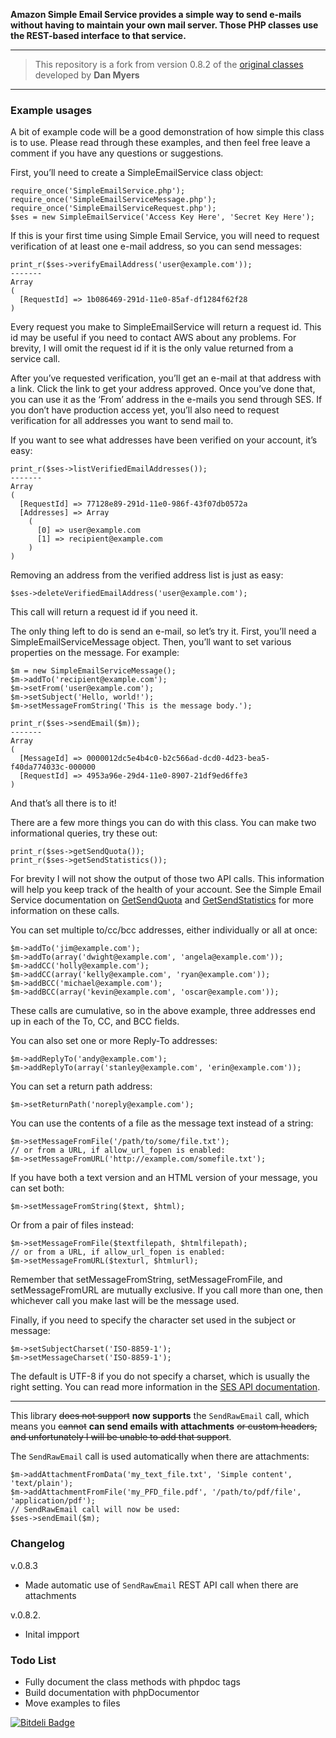 **Amazon Simple Email Service provides a simple way to send e-mails without having to maintain your own mail server.  Those PHP classes use the REST-based interface to that service.**

****

> This repository is a fork from version 0.8.2 of the [original classes](http://www.orderingdisorder.com/aws/ses/) developed by **Dan Myers**

****

### Example usages


A bit of example code will be a good demonstration of how simple this class is to use. Please read through these examples, and then feel free leave a comment if you have any questions or suggestions.

First, you’ll need to create a SimpleEmailService class object:

    require_once('SimpleEmailService.php');
    require_once('SimpleEmailServiceMessage.php');
    require_once('SimpleEmailServiceRequest.php');
    $ses = new SimpleEmailService('Access Key Here', 'Secret Key Here');

If this is your first time using Simple Email Service, you will need to request verification of at least one e-mail address, so you can send messages:

    print_r($ses->verifyEmailAddress('user@example.com'));
    -------
    Array
    (
      [RequestId] => 1b086469-291d-11e0-85af-df1284f62f28
    )

Every request you make to SimpleEmailService will return a request id. This id may be useful if you need to contact AWS about any problems.  For brevity, I will omit the request id if it is the only value returned from a service call.

After you’ve requested verification, you’ll get an e-mail at that address with a link. Click the link to get your address approved.  Once you’ve done that, you can use it as the ‘From’ address in the e-mails you send through SES.  If you don’t have production access yet, you’ll also need to request verification for all addresses you want to send mail to.

If you want to see what addresses have been verified on your account, it’s easy:

    print_r($ses->listVerifiedEmailAddresses());
    -------
    Array
    (
      [RequestId] => 77128e89-291d-11e0-986f-43f07db0572a
      [Addresses] => Array
        (
          [0] => user@example.com
          [1] => recipient@example.com
        )
    )

Removing an address from the verified address list is just as easy:

    $ses->deleteVerifiedEmailAddress('user@example.com');

This call will return a request id if you need it.

The only thing left to do is send an e-mail, so let’s try it. First, you’ll need a SimpleEmailServiceMessage object.  Then, you’ll want to set various properties on the message.  For example:

    $m = new SimpleEmailServiceMessage();
    $m->addTo('recipient@example.com');
    $m->setFrom('user@example.com');
    $m->setSubject('Hello, world!');
    $m->setMessageFromString('This is the message body.');

    print_r($ses->sendEmail($m));
    -------
    Array
    (
      [MessageId] => 0000012dc5e4b4c0-b2c566ad-dcd0-4d23-bea5-f40da774033c-000000
      [RequestId] => 4953a96e-29d4-11e0-8907-21df9ed6ffe3
    )

And that’s all there is to it!

There are a few more things you can do with this class. You can make two informational queries, try these out:

    print_r($ses->getSendQuota());
    print_r($ses->getSendStatistics());

For brevity I will not show the output of those two API calls. This information will help you keep track of the health of your account. See the Simple Email Service documentation on [GetSendQuota](http://docs.amazonwebservices.com/ses/latest/APIReference/API_GetSendQuota.html) and [GetSendStatistics](http://docs.amazonwebservices.com/ses/latest/APIReference/API_GetSendStatistics.html) for more information on these calls.

You can set multiple to/cc/bcc addresses, either individually or all at once:

    $m->addTo('jim@example.com');
    $m->addTo(array('dwight@example.com', 'angela@example.com'));
    $m->addCC('holly@example.com');
    $m->addCC(array('kelly@example.com', 'ryan@example.com'));
    $m->addBCC('michael@example.com');
    $m->addBCC(array('kevin@example.com', 'oscar@example.com'));

These calls are cumulative, so in the above example, three addresses end up in each of the To, CC, and BCC fields.

You can also set one or more Reply-To addresses:

    $m->addReplyTo('andy@example.com');
    $m->addReplyTo(array('stanley@example.com', 'erin@example.com'));

You can set a return path address:

    $m->setReturnPath('noreply@example.com');

You can use the contents of a file as the message text instead of a string:

    $m->setMessageFromFile('/path/to/some/file.txt');
    // or from a URL, if allow_url_fopen is enabled:
    $m->setMessageFromURL('http://example.com/somefile.txt');

If you have both a text version and an HTML version of your message, you can set both:

    $m->setMessageFromString($text, $html);

Or from a pair of files instead:

    $m->setMessageFromFile($textfilepath, $htmlfilepath);
    // or from a URL, if allow_url_fopen is enabled:
    $m->setMessageFromURL($texturl, $htmlurl);

Remember that setMessageFromString, setMessageFromFile, and setMessageFromURL are mutually exclusive. If you call more than one, then whichever call you make last will be the message used.

Finally, if you need to specify the character set used in the subject or message:

    $m->setSubjectCharset('ISO-8859-1');
    $m->setMessageCharset('ISO-8859-1');

The default is UTF-8 if you do not specify a charset, which is usually the right setting. You can read more information in the [SES API documentation](http://docs.amazonwebservices.com/ses/latest/APIReference/API_Content.html).

****
This library ~~does not support~~ **now supports** the `SendRawEmail` call, which means you ~~cannot~~ **can send emails with attachments** ~~or custom headers, and unfortunately I will be unable to add that support~~.

The `SendRawEmail` call is used automatically when there are attachments:

    $m->addAttachmentFromData('my_text_file.txt', 'Simple content', 'text/plain');
    $m->addAttachmentFromFile('my_PFD_file.pdf', '/path/to/pdf/file', 'application/pdf');
    // SendRawEmail call will now be used:
    $ses->sendEmail($m);


### Changelog

v.0.8.3

 - Made automatic use of `SendRawEmail` REST API call when there are attachments

v.0.8.2.
 
 - Inital impport
 
### Todo List
 
 - Fully document the class methods with phpdoc tags
 - Build documentation with phpDocumentor
 - Move examples to files

[![Bitdeli Badge](https://d2weczhvl823v0.cloudfront.net/daniel-zahariev/php-aws-ses/trend.png)](https://bitdeli.com/free "Bitdeli Badge")

